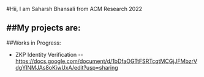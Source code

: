 #Hii, I am Saharsh Bhansali from ACM Research 2022

##My projects are:
 -

##Works in Progress:
 - ZKP Identity Verification
 -- https://docs.google.com/document/d/1bDfaOGTtFSRTcqtMCGjJFMbzrVdgYINMJAs8oKiwUxA/edit?usp=sharing
